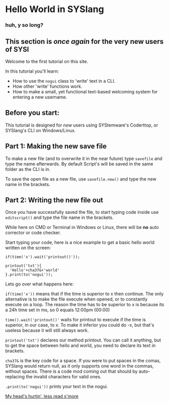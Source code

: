 # Hello World in SYSlang


### huh, y so long?

## This section is _once again_ for the very new users of SYSl

Welcome to the first tutorial on this site.

In this tutorial you'll learn:
* How to use the `nogui` class to 'write' text in a CLI.
* How other 'write' functions work.
* How to make a small, yet functional text-based welcoming system for entering a new username.

## Before you start:
This tutorial is designed for _new_ users using SYStemware's Coderttop, or SYSlang's CLI on Windows/Linux.

## Part 1: Making the new save file
To make a new file (and to overwrite it in the near future) type `savefile` and type the name afterwards.
By default Script's will be saved in the same folder as the CLI is in.

To save the open file as a new file, use `savefile.new()` and type the new name in the brackets.

## Part 2: Writing the new file out
Once you have successfully saved the file, to start typing code inside use `editscript()` and type the file name in the brackets.

While here on CMD or Terminal in Windows or Linux, there will be **no** auto corrector or code checker.

Start typing your code, here is a nice example to get a basic hello world written on the screen:
```
if(time('x').wait('printout()'));

printout('txt'){
  'Hello'+cha37&+'world'
}.print(to('nogui'));
```

Lets go over what happens here:

`if(time('x'))` means that if the time is superior to x then continue. The only alternative is to make the file execute when opened, or to constantly execute on a loop.
The reason the time has to be superior to x is because its a 24h time set in ms, so 0 equals 12:00pm (00:00)

`time().wait('printout()'` waits for printout to execute if the time is superior, in our case, to x. To make it inferior you could do -x, but that's useless because it will still always work.

`printout('txt')` declares our method printout. You can call it anything, but to get the space between hello and world, you need to declare its text in brackets.

`cha37&` is the key code for a space. If you were to put spaces in the comas, SYSlang would return null, as it only supports one word in the commas, without spaces.
There is a code mod coming out that should by auto-replacing the invalid characters for valid ones.

`.print(to('nogui'))` prints your text in the nogui.

[My head's hurtin', less read s'more](https://docs.pipewarp.co.uk/SYSlang)
